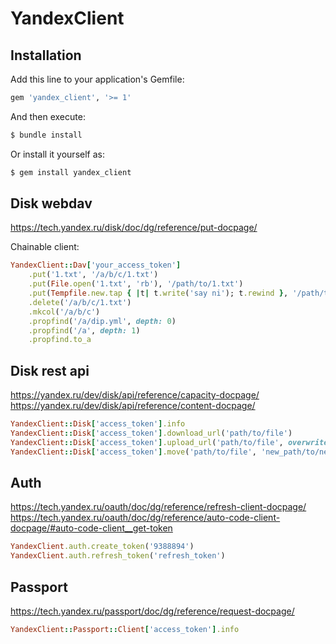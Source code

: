 # YandexClient

## Installation

Add this line to your application's Gemfile:
```ruby
gem 'yandex_client', '>= 1'
```

And then execute:
```bash
$ bundle install
```

Or install it yourself as:
```bash
$ gem install yandex_client
```

## Disk webdav

https://tech.yandex.ru/disk/doc/dg/reference/put-docpage/

Chainable client:
```ruby
YandexClient::Dav['your_access_token']
    .put('1.txt', '/a/b/c/1.txt')
    .put(File.open('1.txt', 'rb'), '/path/to/1.txt')
    .put(Tempfile.new.tap { |t| t.write('say ni'); t.rewind }, '/path/to/tmp.txt')
    .delete('/a/b/c/1.txt')
    .mkcol('/a/b/c')
    .propfind('/a/dip.yml', depth: 0)
    .propfind('/a', depth: 1)
    .propfind.to_a
```

## Disk rest api

https://yandex.ru/dev/disk/api/reference/capacity-docpage/
https://yandex.ru/dev/disk/api/reference/content-docpage/

```ruby
YandexClient::Disk['access_token'].info
YandexClient::Disk['access_token'].download_url('path/to/file')
YandexClient::Disk['access_token'].upload_url('path/to/file', overwrite: false)
YandexClient::Disk['access_token'].move('path/to/file', 'new_path/to/new_file', overwrite: false)
```

## Auth

https://tech.yandex.ru/oauth/doc/dg/reference/refresh-client-docpage/
https://tech.yandex.ru/oauth/doc/dg/reference/auto-code-client-docpage/#auto-code-client__get-token

```ruby
YandexClient.auth.create_token('9388894')
YandexClient.auth.refresh_token('refresh_token')
```

## Passport

https://tech.yandex.ru/passport/doc/dg/reference/request-docpage/

```ruby
YandexClient::Passport::Client['access_token'].info
```
